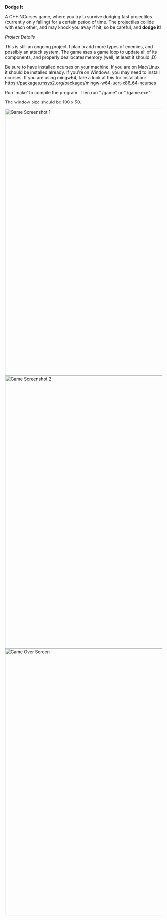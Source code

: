 **Dodge It**

A C++ NCurses game, where you try to survive dodging fast projectiles (currently only falling) for a certain period of time.
The projectiles collide with each other, and may knock you away if hit, so be careful, and **dodge it**!

_Project Details_

This is still an ongoing project. I plan to add more types of enemies, and possibly an attack system.
The game uses a game loop to update all of its components, and properly deallocates memory (well, at least it should ;D)

Be sure to have installed ncurses on your machine. If you are on Mac/Linux it should be installed already. If you're on Windows, you may need to install ncurses.
If you are using mingw64, take a look at this for installation: https://packages.msys2.org/packages/mingw-w64-ucrt-x86_64-ncurses

Run 'make' to compile the program. Then run "./game" or "./game.exe"!

The window size should be 100 x 50.


<img width="857" alt="Game Screenshot 1" src="https://github.com/user-attachments/assets/0f955a63-ccc9-4987-b792-545b1fbc8fe0">

<img width="878" alt="Game Screenshot 2" src="https://github.com/user-attachments/assets/77db88f3-a4a5-4a33-a9c1-8389b71fc13c">

<img width="857" alt="Game Over Screen" src="https://github.com/user-attachments/assets/659f2be9-4a50-4286-8fb5-9b62337e01e3">

